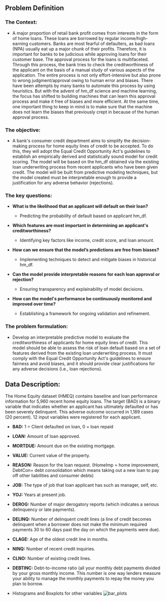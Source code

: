 ## **Problem Definition**

### **The Context:**

 - A major proportion of retail bank profit comes from interests in the form of home loans. These loans
 are borrowed by regular income/high-earning customers. Banks are most fearful of defaulters, as
 bad loans (NPA) usually eat up a major chunk of their profits. Therefore, it is important for banks to
 be judicious while approving loans for their customer base.
 The approval process for the loans is multifaceted. Through this process, the bank tries to check the
 creditworthiness of the applicant on the basis of a manual study of various aspects of the
 application. The entire process is not only effort-intensive but also prone to wrong
 judgment/approval owing to human error and biases. There have been attempts by many banks to automate this process by using heuristics. But with the
 advent of hm_df science and machine learning, the focus has shifted to building machines that can
 learn this approval process and make it free of biases and more efficient. At the same time, one
 important thing to keep in mind is to make sure that the machine does not learn the biases that
 previously crept in because of the human approval process.

### **The objective:**

 - A bank's consumer credit department aims to simplify the decision-making process for home equity
 lines of credit to be accepted. To do this, they will adopt the Equal Credit Opportunity Act's
 guidelines to establish an empirically derived and statistically sound model for credit scoring. The
 model will be based on the hm_df obtained via the existing loan underwriting process from recent
 applicants who have been given credit. The model will be built from predictive modeling techniques,
 but the model created must be interpretable enough to provide a justification for any adverse
 behavior (rejections).

### **The key questions:**

- **What is the likelihood that an applicant will default on their loan?**
  - Predicting the probability of default based on applicant hm_df.

- **Which features are most important in determining an applicant's creditworthiness?**
  - Identifying key factors like income, credit score, and loan amount.

- **How can we ensure that the model’s predictions are free from biases?**
  - Implementing techniques to detect and mitigate biases in historical hm_df.

- **Can the model provide interpretable reasons for each loan approval or rejection?**
  - Ensuring transparency and explainability of model decisions.

- **How can the model's performance be continuously monitored and improved over time?**
  - Establishing a framework for ongoing validation and refinement. 

### **The problem formulation**:

- Develop an interpretable predictive model to evaluate the creditworthiness of applicants for home equity lines of credit. This model should be able to assess the risk of loan default based on a set of features derived from the existing loan underwriting process. It must comply with the Equal Credit Opportunity Act's guidelines to ensure fairness and avoid biases, and it should provide clear justifications for any adverse decisions (i.e., loan rejections).

## **Data Description:**
The Home Equity dataset (HMEQ) contains baseline and loan performance information for 5,960 recent home equity loans. The target (BAD) is a binary variable that indicates whether an applicant has ultimately defaulted or has been severely delinquent. This adverse outcome occurred in 1,189 cases (20 percent). 12 input variables were registered for each applicant.


* **BAD:** 1 = Client defaulted on loan, 0 = loan repaid

* **LOAN:** Amount of loan approved.

* **MORTDUE:** Amount due on the existing mortgage.

* **VALUE:** Current value of the property. 

* **REASON:** Reason for the loan request. (HomeImp = home improvement, DebtCon= debt consolidation which means taking out a new loan to pay off other liabilities and consumer debts) 

* **JOB:** The type of job that loan applicant has such as manager, self, etc.

* **YOJ:** Years at present job.

* **DEROG:** Number of major derogatory reports (which indicates a serious delinquency or late payments). 

* **DELINQ:** Number of delinquent credit lines (a line of credit becomes delinquent when a borrower does not make the minimum required payments 30 to 60 days past the day on which the payments were due). 

* **CLAGE:** Age of the oldest credit line in months. 

* **NINQ:** Number of recent credit inquiries. 

* **CLNO:** Number of existing credit lines.

* **DEBTINC:** Debt-to-income ratio (all your monthly debt payments divided by your gross monthly income. This number is one way lenders measure your ability to manage the monthly payments to repay the money you plan to borrow.


- Histograms and Boxplots for other variables
![bar_plots](https://github.com/user-attachments/assets/4c393d9d-661f-4008-8139-eb56b2b94d56)

